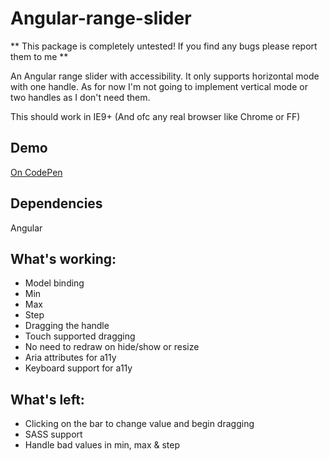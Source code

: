 # Angular-range-slider
** This package is completely untested! If you find any bugs please report them to me **

An Angular range slider with accessibility. It only supports horizontal mode with one handle. As for now I'm not going to implement vertical mode or two handles as I don't need them.

This should work in IE9+ (And ofc any real browser like Chrome or FF)

## Demo
[On CodePen](http://codepen.io/anon/pen/gPrVRX)

## Dependencies
Angular

## What's working:
* Model binding
* Min
* Max
* Step
* Dragging the handle
* Touch supported dragging
* No need to redraw on hide/show or resize
* Aria attributes for a11y
* Keyboard support for a11y

## What's left:
* Clicking on the bar to change value and begin dragging
* SASS support
* Handle bad values in min, max & step
